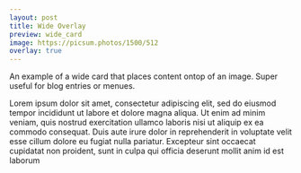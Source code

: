 ```yaml
---
layout: post
title: Wide Overlay
preview: wide_card
image: https://picsum.photos/1500/512
overlay: true
---
```


An example of a wide card that places content ontop of an image. Super useful for blog entries or menues.

Lorem ipsum dolor sit amet, consectetur adipiscing elit, sed do eiusmod tempor incididunt ut labore et dolore magna aliqua. Ut enim ad minim veniam, quis nostrud exercitation ullamco laboris nisi ut aliquip ex ea commodo consequat. Duis aute irure dolor in reprehenderit in voluptate velit esse cillum dolore eu fugiat nulla pariatur. Excepteur sint occaecat cupidatat non proident, sunt in culpa qui officia deserunt mollit anim id est laborum